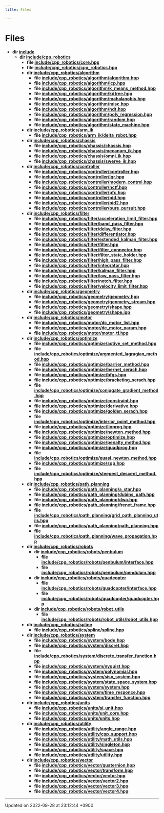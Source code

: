 ```yaml
---
title: Files

---
```


# Files




* **dir [include](/cpp_robotics/doxybook/Files/dir_d44c64559bbebec7f509842c48db8b23/#dir-include)** 
    * **dir [include/cpp_robotics](/cpp_robotics/doxybook/Files/dir_67dcb25ebbd06d7c104622036b0247e2/#dir-include/cpp-robotics)** 
        * **file [include/cpp_robotics/core.hpp](/cpp_robotics/doxybook/Files/core_8hpp/#file-core.hpp)** 
        * **file [include/cpp_robotics/cpp_robotics.hpp](/cpp_robotics/doxybook/Files/cpp__robotics_8hpp/#file-cpp-robotics.hpp)** 
        * **dir [include/cpp_robotics/algorithm](/cpp_robotics/doxybook/Files/dir_c2aadae018d07499e272ef7425a31e4f/#dir-include/cpp-robotics/algorithm)** 
            * **file [include/cpp_robotics/algorithm/algorithm.hpp](/cpp_robotics/doxybook/Files/algorithm_8hpp/#file-algorithm.hpp)** 
            * **file [include/cpp_robotics/algorithm/icp.hpp](/cpp_robotics/doxybook/Files/icp_8hpp/#file-icp.hpp)** 
            * **file [include/cpp_robotics/algorithm/k_means_method.hpp](/cpp_robotics/doxybook/Files/k__means__method_8hpp/#file-k-means-method.hpp)** 
            * **file [include/cpp_robotics/algorithm/kdtree.hpp](/cpp_robotics/doxybook/Files/kdtree_8hpp/#file-kdtree.hpp)** 
            * **file [include/cpp_robotics/algorithm/mahalanobis.hpp](/cpp_robotics/doxybook/Files/mahalanobis_8hpp/#file-mahalanobis.hpp)** 
            * **file [include/cpp_robotics/algorithm/misc.hpp](/cpp_robotics/doxybook/Files/misc_8hpp/#file-misc.hpp)** 
            * **file [include/cpp_robotics/algorithm/ndt.hpp](/cpp_robotics/doxybook/Files/ndt_8hpp/#file-ndt.hpp)** 
            * **file [include/cpp_robotics/algorithm/poly_regression.hpp](/cpp_robotics/doxybook/Files/poly__regression_8hpp/#file-poly-regression.hpp)** 
            * **file [include/cpp_robotics/algorithm/random.hpp](/cpp_robotics/doxybook/Files/random_8hpp/#file-random.hpp)** 
            * **file [include/cpp_robotics/algorithm/state_machine.hpp](/cpp_robotics/doxybook/Files/state__machine_8hpp/#file-state-machine.hpp)** 
        * **dir [include/cpp_robotics/arm_ik](/cpp_robotics/doxybook/Files/dir_7e879dbdc5c9edf53cad9d774885e9a7/#dir-include/cpp-robotics/arm-ik)** 
            * **file [include/cpp_robotics/arm_ik/delta_robot.hpp](/cpp_robotics/doxybook/Files/delta__robot_8hpp/#file-delta-robot.hpp)** 
        * **dir [include/cpp_robotics/chassis](/cpp_robotics/doxybook/Files/dir_bc9ad42d08f7b854efebf7d8aa67e9d1/#dir-include/cpp-robotics/chassis)** 
            * **file [include/cpp_robotics/chassis/chassis.hpp](/cpp_robotics/doxybook/Files/chassis_8hpp/#file-chassis.hpp)** 
            * **file [include/cpp_robotics/chassis/mecanum_ik.hpp](/cpp_robotics/doxybook/Files/mecanum__ik_8hpp/#file-mecanum-ik.hpp)** 
            * **file [include/cpp_robotics/chassis/omni_ik.hpp](/cpp_robotics/doxybook/Files/omni__ik_8hpp/#file-omni-ik.hpp)** 
            * **file [include/cpp_robotics/chassis/swerve_ik.hpp](/cpp_robotics/doxybook/Files/swerve__ik_8hpp/#file-swerve-ik.hpp)** 
        * **dir [include/cpp_robotics/controller](/cpp_robotics/doxybook/Files/dir_5df22cf9cb50dfe3ed59678e8c651195/#dir-include/cpp-robotics/controller)** 
            * **file [include/cpp_robotics/controller/controller.hpp](/cpp_robotics/doxybook/Files/controller_8hpp/#file-controller.hpp)** 
            * **file [include/cpp_robotics/controller/lqr.hpp](/cpp_robotics/doxybook/Files/lqr_8hpp/#file-lqr.hpp)** 
            * **file [include/cpp_robotics/controller/modern_control.hpp](/cpp_robotics/doxybook/Files/modern__control_8hpp/#file-modern-control.hpp)** 
            * **file [include/cpp_robotics/controller/nctf.hpp](/cpp_robotics/doxybook/Files/nctf_8hpp/#file-nctf.hpp)** 
            * **file [include/cpp_robotics/controller/pfc.hpp](/cpp_robotics/doxybook/Files/pfc_8hpp/#file-pfc.hpp)** 
            * **file [include/cpp_robotics/controller/pid.hpp](/cpp_robotics/doxybook/Files/pid_8hpp/#file-pid.hpp)** 
            * **file [include/cpp_robotics/controller/pid2.hpp](/cpp_robotics/doxybook/Files/pid2_8hpp/#file-pid2.hpp)** 
            * **file [include/cpp_robotics/controller/pure_pursuit.hpp](/cpp_robotics/doxybook/Files/pure__pursuit_8hpp/#file-pure-pursuit.hpp)** 
        * **dir [include/cpp_robotics/filter](/cpp_robotics/doxybook/Files/dir_d46e09745d41c5a7827c5b81f13e5fde/#dir-include/cpp-robotics/filter)** 
            * **file [include/cpp_robotics/filter/acceleration_limit_filter.hpp](/cpp_robotics/doxybook/Files/acceleration__limit__filter_8hpp/#file-acceleration-limit-filter.hpp)** 
            * **file [include/cpp_robotics/filter/band_pass_filter.hpp](/cpp_robotics/doxybook/Files/band__pass__filter_8hpp/#file-band-pass-filter.hpp)** 
            * **file [include/cpp_robotics/filter/delay_filter.hpp](/cpp_robotics/doxybook/Files/delay__filter_8hpp/#file-delay-filter.hpp)** 
            * **file [include/cpp_robotics/filter/differentiator.hpp](/cpp_robotics/doxybook/Files/differentiator_8hpp/#file-differentiator.hpp)** 
            * **file [include/cpp_robotics/filter/extended_kalman_filter.hpp](/cpp_robotics/doxybook/Files/extended__kalman__filter_8hpp/#file-extended-kalman-filter.hpp)** 
            * **file [include/cpp_robotics/filter/filter.hpp](/cpp_robotics/doxybook/Files/filter_8hpp/#file-filter.hpp)** 
            * **file [include/cpp_robotics/filter/filter_connector.hpp](/cpp_robotics/doxybook/Files/filter__connector_8hpp/#file-filter-connector.hpp)** 
            * **file [include/cpp_robotics/filter/filter_state_holder.hpp](/cpp_robotics/doxybook/Files/filter__state__holder_8hpp/#file-filter-state-holder.hpp)** 
            * **file [include/cpp_robotics/filter/high_pass_filter.hpp](/cpp_robotics/doxybook/Files/high__pass__filter_8hpp/#file-high-pass-filter.hpp)** 
            * **file [include/cpp_robotics/filter/integrator.hpp](/cpp_robotics/doxybook/Files/integrator_8hpp/#file-integrator.hpp)** 
            * **file [include/cpp_robotics/filter/kalman_filter.hpp](/cpp_robotics/doxybook/Files/kalman__filter_8hpp/#file-kalman-filter.hpp)** 
            * **file [include/cpp_robotics/filter/low_pass_filter.hpp](/cpp_robotics/doxybook/Files/low__pass__filter_8hpp/#file-low-pass-filter.hpp)** 
            * **file [include/cpp_robotics/filter/notch_filter.hpp](/cpp_robotics/doxybook/Files/notch__filter_8hpp/#file-notch-filter.hpp)** 
            * **file [include/cpp_robotics/filter/velocity_limit_filter.hpp](/cpp_robotics/doxybook/Files/velocity__limit__filter_8hpp/#file-velocity-limit-filter.hpp)** 
        * **dir [include/cpp_robotics/geometry](/cpp_robotics/doxybook/Files/dir_4247061a1141e797ef60959306008361/#dir-include/cpp-robotics/geometry)** 
            * **file [include/cpp_robotics/geometry/geometry.hpp](/cpp_robotics/doxybook/Files/geometry_8hpp/#file-geometry.hpp)** 
            * **file [include/cpp_robotics/geometry/geometry_stream.hpp](/cpp_robotics/doxybook/Files/geometry__stream_8hpp/#file-geometry-stream.hpp)** 
            * **file [include/cpp_robotics/geometry/shape.hpp](/cpp_robotics/doxybook/Files/shape_8hpp/#file-shape.hpp)** 
            * **file [include/cpp_robotics/geometry/shape.ipp](/cpp_robotics/doxybook/Files/shape_8ipp/#file-shape.ipp)** 
        * **dir [include/cpp_robotics/motor](/cpp_robotics/doxybook/Files/dir_87a81676224789efbbd31189f8c15377/#dir-include/cpp-robotics/motor)** 
            * **file [include/cpp_robotics/motor/dc_motor_list.hpp](/cpp_robotics/doxybook/Files/dc__motor__list_8hpp/#file-dc-motor-list.hpp)** 
            * **file [include/cpp_robotics/motor/dc_motor_param.hpp](/cpp_robotics/doxybook/Files/dc__motor__param_8hpp/#file-dc-motor-param.hpp)** 
            * **file [include/cpp_robotics/motor/motor_tf.hpp](/cpp_robotics/doxybook/Files/motor__tf_8hpp/#file-motor-tf.hpp)** 
        * **dir [include/cpp_robotics/optimize](/cpp_robotics/doxybook/Files/dir_dbe6a3823a6e2aee897d3ebf7d75d548/#dir-include/cpp-robotics/optimize)** 
            * **file [include/cpp_robotics/optimize/active_set_method.hpp](/cpp_robotics/doxybook/Files/active__set__method_8hpp/#file-active-set-method.hpp)** 
            * **file [include/cpp_robotics/optimize/argmented_lagragian_method.hpp](/cpp_robotics/doxybook/Files/argmented__lagragian__method_8hpp/#file-argmented-lagragian-method.hpp)** 
            * **file [include/cpp_robotics/optimize/barrier_method.hpp](/cpp_robotics/doxybook/Files/barrier__method_8hpp/#file-barrier-method.hpp)** 
            * **file [include/cpp_robotics/optimize/bernet_serach.hpp](/cpp_robotics/doxybook/Files/bernet__serach_8hpp/#file-bernet-serach.hpp)** 
            * **file [include/cpp_robotics/optimize/bfgs.hpp](/cpp_robotics/doxybook/Files/bfgs_8hpp/#file-bfgs.hpp)** 
            * **file [include/cpp_robotics/optimize/bracketing_serach.hpp](/cpp_robotics/doxybook/Files/bracketing__serach_8hpp/#file-bracketing-serach.hpp)** 
            * **file [include/cpp_robotics/optimize/conjugate_gradient_method.hpp](/cpp_robotics/doxybook/Files/conjugate__gradient__method_8hpp/#file-conjugate-gradient-method.hpp)** 
            * **file [include/cpp_robotics/optimize/constraint.hpp](/cpp_robotics/doxybook/Files/constraint_8hpp/#file-constraint.hpp)** 
            * **file [include/cpp_robotics/optimize/derivative.hpp](/cpp_robotics/doxybook/Files/derivative_8hpp/#file-derivative.hpp)** 
            * **file [include/cpp_robotics/optimize/golden_serach.hpp](/cpp_robotics/doxybook/Files/golden__serach_8hpp/#file-golden-serach.hpp)** 
            * **file [include/cpp_robotics/optimize/interior_point_method.hpp](/cpp_robotics/doxybook/Files/interior__point__method_8hpp/#file-interior-point-method.hpp)** 
            * **file [include/cpp_robotics/optimize/linprog.hpp](/cpp_robotics/doxybook/Files/linprog_8hpp/#file-linprog.hpp)** 
            * **file [include/cpp_robotics/optimize/newton_method.hpp](/cpp_robotics/doxybook/Files/newton__method_8hpp/#file-newton-method.hpp)** 
            * **file [include/cpp_robotics/optimize/optimize.hpp](/cpp_robotics/doxybook/Files/optimize_8hpp/#file-optimize.hpp)** 
            * **file [include/cpp_robotics/optimize/penalty_method.hpp](/cpp_robotics/doxybook/Files/penalty__method_8hpp/#file-penalty-method.hpp)** 
            * **file [include/cpp_robotics/optimize/quadprog.hpp](/cpp_robotics/doxybook/Files/quadprog_8hpp/#file-quadprog.hpp)** 
            * **file [include/cpp_robotics/optimize/quasi_newton_method.hpp](/cpp_robotics/doxybook/Files/quasi__newton__method_8hpp/#file-quasi-newton-method.hpp)** 
            * **file [include/cpp_robotics/optimize/sqp.hpp](/cpp_robotics/doxybook/Files/sqp_8hpp/#file-sqp.hpp)** 
            * **file [include/cpp_robotics/optimize/steepest_descent_method.hpp](/cpp_robotics/doxybook/Files/steepest__descent__method_8hpp/#file-steepest-descent-method.hpp)** 
        * **dir [include/cpp_robotics/path_planning](/cpp_robotics/doxybook/Files/dir_b08c5c51b4051026c781f1fcc98ccd3c/#dir-include/cpp-robotics/path-planning)** 
            * **file [include/cpp_robotics/path_planning/a_star.hpp](/cpp_robotics/doxybook/Files/a__star_8hpp/#file-a-star.hpp)** 
            * **file [include/cpp_robotics/path_planning/dubins_path.hpp](/cpp_robotics/doxybook/Files/dubins__path_8hpp/#file-dubins-path.hpp)** 
            * **file [include/cpp_robotics/path_planning/dwa.hpp](/cpp_robotics/doxybook/Files/dwa_8hpp/#file-dwa.hpp)** 
            * **file [include/cpp_robotics/path_planning/frenet_frame.hpp](/cpp_robotics/doxybook/Files/frenet__frame_8hpp/#file-frenet-frame.hpp)** 
            * **file [include/cpp_robotics/path_planning/grid_path_planning_utils.hpp](/cpp_robotics/doxybook/Files/grid__path__planning__utils_8hpp/#file-grid-path-planning-utils.hpp)** 
            * **file [include/cpp_robotics/path_planning/path_planning.hpp](/cpp_robotics/doxybook/Files/path__planning_8hpp/#file-path-planning.hpp)** 
            * **file [include/cpp_robotics/path_planning/wave_propagation.hpp](/cpp_robotics/doxybook/Files/wave__propagation_8hpp/#file-wave-propagation.hpp)** 
        * **dir [include/cpp_robotics/robots](/cpp_robotics/doxybook/Files/dir_e2fc7d9ed626f8548eab23bbcbb5e5ec/#dir-include/cpp-robotics/robots)** 
            * **dir [include/cpp_robotics/robots/penbulum](/cpp_robotics/doxybook/Files/dir_b1a2e432ddc1679e5624fb0baa5764e5/#dir-include/cpp-robotics/robots/penbulum)** 
                * **file [include/cpp_robotics/robots/penbulum/interface.hpp](/cpp_robotics/doxybook/Files/penbulum_2interface_8hpp/#file-interface.hpp)** 
                * **file [include/cpp_robotics/robots/penbulum/pendulum.hpp](/cpp_robotics/doxybook/Files/pendulum_8hpp/#file-pendulum.hpp)** 
            * **dir [include/cpp_robotics/robots/quadcopter](/cpp_robotics/doxybook/Files/dir_4c1366b205e6333d17163ca64846ea5d/#dir-include/cpp-robotics/robots/quadcopter)** 
                * **file [include/cpp_robotics/robots/quadcopter/interface.hpp](/cpp_robotics/doxybook/Files/quadcopter_2interface_8hpp/#file-interface.hpp)** 
                * **file [include/cpp_robotics/robots/quadcopter/quadcopter.hpp](/cpp_robotics/doxybook/Files/quadcopter_8hpp/#file-quadcopter.hpp)** 
            * **dir [include/cpp_robotics/robots/robot_utils](/cpp_robotics/doxybook/Files/dir_9457539b8ca8d9274a6ff8e48b503091/#dir-include/cpp-robotics/robots/robot-utils)** 
                * **file [include/cpp_robotics/robots/robot_utils/robot_utils.hpp](/cpp_robotics/doxybook/Files/robot__utils_8hpp/#file-robot-utils.hpp)** 
        * **dir [include/cpp_robotics/spline](/cpp_robotics/doxybook/Files/dir_a64767b7a8f5bac6dff05874b8e7c36e/#dir-include/cpp-robotics/spline)** 
            * **file [include/cpp_robotics/spline/spline.hpp](/cpp_robotics/doxybook/Files/spline_8hpp/#file-spline.hpp)** 
        * **dir [include/cpp_robotics/system](/cpp_robotics/doxybook/Files/dir_638b28e3ebdf4d55edeb748f267e8fbb/#dir-include/cpp-robotics/system)** 
            * **file [include/cpp_robotics/system/bode.hpp](/cpp_robotics/doxybook/Files/bode_8hpp/#file-bode.hpp)** 
            * **file [include/cpp_robotics/system/discret.hpp](/cpp_robotics/doxybook/Files/discret_8hpp/#file-discret.hpp)** 
            * **file [include/cpp_robotics/system/discrete_transfer_function.hpp](/cpp_robotics/doxybook/Files/discrete__transfer__function_8hpp/#file-discrete-transfer-function.hpp)** 
            * **file [include/cpp_robotics/system/nyquist.hpp](/cpp_robotics/doxybook/Files/nyquist_8hpp/#file-nyquist.hpp)** 
            * **file [include/cpp_robotics/system/polynomial.hpp](/cpp_robotics/doxybook/Files/polynomial_8hpp/#file-polynomial.hpp)** 
            * **file [include/cpp_robotics/system/siso_system.hpp](/cpp_robotics/doxybook/Files/siso__system_8hpp/#file-siso-system.hpp)** 
            * **file [include/cpp_robotics/system/state_space_system.hpp](/cpp_robotics/doxybook/Files/state__space__system_8hpp/#file-state-space-system.hpp)** 
            * **file [include/cpp_robotics/system/system.hpp](/cpp_robotics/doxybook/Files/system_8hpp/#file-system.hpp)** 
            * **file [include/cpp_robotics/system/time_responce.hpp](/cpp_robotics/doxybook/Files/time__responce_8hpp/#file-time-responce.hpp)** 
            * **file [include/cpp_robotics/system/transfer_function.hpp](/cpp_robotics/doxybook/Files/transfer__function_8hpp/#file-transfer-function.hpp)** 
        * **dir [include/cpp_robotics/units](/cpp_robotics/doxybook/Files/dir_48ee8a7d844e7fcc20daa8cf77f195e8/#dir-include/cpp-robotics/units)** 
            * **file [include/cpp_robotics/units/si_unit.hpp](/cpp_robotics/doxybook/Files/si__unit_8hpp/#file-si-unit.hpp)** 
            * **file [include/cpp_robotics/units/unit_core.hpp](/cpp_robotics/doxybook/Files/unit__core_8hpp/#file-unit-core.hpp)** 
            * **file [include/cpp_robotics/units/units.hpp](/cpp_robotics/doxybook/Files/units_8hpp/#file-units.hpp)** 
        * **dir [include/cpp_robotics/utility](/cpp_robotics/doxybook/Files/dir_2ea8a390efb1067dce8bd4c72d5b1bee/#dir-include/cpp-robotics/utility)** 
            * **file [include/cpp_robotics/utility/angle_range.hpp](/cpp_robotics/doxybook/Files/angle__range_8hpp/#file-angle-range.hpp)** 
            * **file [include/cpp_robotics/utility/cpp_support.hpp](/cpp_robotics/doxybook/Files/cpp__support_8hpp/#file-cpp-support.hpp)** 
            * **file [include/cpp_robotics/utility/math_utils.hpp](/cpp_robotics/doxybook/Files/math__utils_8hpp/#file-math-utils.hpp)** 
            * **file [include/cpp_robotics/utility/singleton.hpp](/cpp_robotics/doxybook/Files/singleton_8hpp/#file-singleton.hpp)** 
            * **file [include/cpp_robotics/utility/space.hpp](/cpp_robotics/doxybook/Files/space_8hpp/#file-space.hpp)** 
            * **file [include/cpp_robotics/utility/utility.hpp](/cpp_robotics/doxybook/Files/utility_8hpp/#file-utility.hpp)** 
        * **dir [include/cpp_robotics/vector](/cpp_robotics/doxybook/Files/dir_36b0cd5dd5e5d52e27c3e8401d5f16d3/#dir-include/cpp-robotics/vector)** 
            * **file [include/cpp_robotics/vector/quaternion.hpp](/cpp_robotics/doxybook/Files/quaternion_8hpp/#file-quaternion.hpp)** 
            * **file [include/cpp_robotics/vector/transform.hpp](/cpp_robotics/doxybook/Files/transform_8hpp/#file-transform.hpp)** 
            * **file [include/cpp_robotics/vector/vector.hpp](/cpp_robotics/doxybook/Files/vector_8hpp/#file-vector.hpp)** 
            * **file [include/cpp_robotics/vector/vector2.hpp](/cpp_robotics/doxybook/Files/vector2_8hpp/#file-vector2.hpp)** 
            * **file [include/cpp_robotics/vector/vector3.hpp](/cpp_robotics/doxybook/Files/vector3_8hpp/#file-vector3.hpp)** 
            * **file [include/cpp_robotics/vector/vector4.hpp](/cpp_robotics/doxybook/Files/vector4_8hpp/#file-vector4.hpp)** 



-------------------------------

Updated on 2022-09-28 at 23:12:44 +0900
